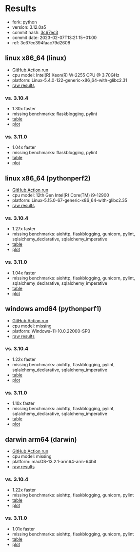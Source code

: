 # Results

- fork: python
- version: 3.12.0a5
- commit hash: [3c67ec3](https://github.com/python/cpython/commit/3c67ec3)
- commit date: 2023-02-07T13:21:15+01:00
- ref: 3c67ec394faac79d2608

## linux x86_64 (linux)

- [GitHub Action run](https://github.com/faster-cpython/benchmarking/actions/runs/4546447055)
- cpu model: Intel(R) Xeon(R) W-2255 CPU @ 3.70GHz
- platform: Linux-5.4.0-122-generic-x86_64-with-glibc2.31
- [raw results](bm-20230207-linux-x86_64-python-3c67ec394faac79d2608-3.12.0a5-3c67ec3.json)

### vs. 3.10.4

- 1.30x faster
- missing benchmarks: flaskblogging, pylint
- [table](bm-20230207-linux-x86_64-python-3c67ec394faac79d2608-3.12.0a5-3c67ec3-vs-3.10.4.md)
- [plot](bm-20230207-linux-x86_64-python-3c67ec394faac79d2608-3.12.0a5-3c67ec3-vs-3.10.4.png)

### vs. 3.11.0

- 1.04x faster
- missing benchmarks: flaskblogging, pylint
- [table](bm-20230207-linux-x86_64-python-3c67ec394faac79d2608-3.12.0a5-3c67ec3-vs-3.11.0.md)
- [plot](bm-20230207-linux-x86_64-python-3c67ec394faac79d2608-3.12.0a5-3c67ec3-vs-3.11.0.png)

## linux x86_64 (pythonperf2)

- [GitHub Action run](https://github.com/faster-cpython/benchmarking/actions/runs/4546461361)
- cpu model: 12th Gen Intel(R) Core(TM) i9-12900
- platform: Linux-5.15.0-67-generic-x86_64-with-glibc2.35
- [raw results](bm-20230207-pythonperf2-x86_64-python-3c67ec394faac79d2608-3.12.0a5-3c67ec3.json)

### vs. 3.10.4

- 1.27x faster
- missing benchmarks: aiohttp, flaskblogging, gunicorn, pylint, sqlalchemy_declarative, sqlalchemy_imperative
- [table](bm-20230207-pythonperf2-x86_64-python-3c67ec394faac79d2608-3.12.0a5-3c67ec3-vs-3.10.4.md)
- [plot](bm-20230207-pythonperf2-x86_64-python-3c67ec394faac79d2608-3.12.0a5-3c67ec3-vs-3.10.4.png)

### vs. 3.11.0

- 1.04x faster
- missing benchmarks: aiohttp, flaskblogging, gunicorn, pylint, sqlalchemy_declarative, sqlalchemy_imperative
- [table](bm-20230207-pythonperf2-x86_64-python-3c67ec394faac79d2608-3.12.0a5-3c67ec3-vs-3.11.0.md)
- [plot](bm-20230207-pythonperf2-x86_64-python-3c67ec394faac79d2608-3.12.0a5-3c67ec3-vs-3.11.0.png)

## windows amd64 (pythonperf1)

- [GitHub Action run](https://github.com/faster-cpython/benchmarking/actions/runs/4511434995)
- cpu model: missing
- platform: Windows-11-10.0.22000-SP0
- [raw results](bm-20230207-pythonperf1-amd64-python-3c67ec394faac79d2608-3.12.0a5-3c67ec3.json)

### vs. 3.10.4

- 1.22x faster
- missing benchmarks: aiohttp, flaskblogging, pylint, sqlalchemy_declarative, sqlalchemy_imperative
- [table](bm-20230207-pythonperf1-amd64-python-3c67ec394faac79d2608-3.12.0a5-3c67ec3-vs-3.10.4.md)
- [plot](bm-20230207-pythonperf1-amd64-python-3c67ec394faac79d2608-3.12.0a5-3c67ec3-vs-3.10.4.png)

### vs. 3.11.0

- 1.10x faster
- missing benchmarks: aiohttp, flaskblogging, pylint, sqlalchemy_declarative, sqlalchemy_imperative
- [table](bm-20230207-pythonperf1-amd64-python-3c67ec394faac79d2608-3.12.0a5-3c67ec3-vs-3.11.0.md)
- [plot](bm-20230207-pythonperf1-amd64-python-3c67ec394faac79d2608-3.12.0a5-3c67ec3-vs-3.11.0.png)

## darwin arm64 (darwin)

- [GitHub Action run](https://github.com/faster-cpython/benchmarking/actions/runs/4546451814)
- cpu model: missing
- platform: macOS-13.2.1-arm64-arm-64bit
- [raw results](bm-20230207-darwin-arm64-python-3c67ec394faac79d2608-3.12.0a5-3c67ec3.json)

### vs. 3.10.4

- 1.22x faster
- missing benchmarks: aiohttp, flaskblogging, gunicorn, pylint
- [table](bm-20230207-darwin-arm64-python-3c67ec394faac79d2608-3.12.0a5-3c67ec3-vs-3.10.4.md)
- [plot](bm-20230207-darwin-arm64-python-3c67ec394faac79d2608-3.12.0a5-3c67ec3-vs-3.10.4.png)

### vs. 3.11.0

- 1.01x faster
- missing benchmarks: aiohttp, flaskblogging, gunicorn, pylint
- [table](bm-20230207-darwin-arm64-python-3c67ec394faac79d2608-3.12.0a5-3c67ec3-vs-3.11.0.md)
- [plot](bm-20230207-darwin-arm64-python-3c67ec394faac79d2608-3.12.0a5-3c67ec3-vs-3.11.0.png)


